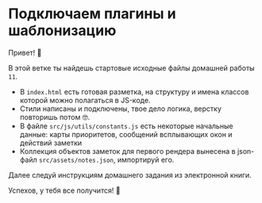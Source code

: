 # Подключаем плагины и шаблонизацию

Привет! 👋

В этой ветке ты найдешь стартовые исходные файлы домашней работы `11`.

- В `index.html` есть готовая разметка, на структуру и имена классов которой можно полагаться в JS-коде.
- Стили написаны и подключены, твое дело логика, верстку повторишь потом 🤓.
- В файле `src/js/utils/constants.js` есть некоторые начальные данные: карты приоритетов, сообщений всплывающих окон и действий заметки
- Коллекция объектов заметок для первого рендера вынесена в json-файл `src/assets/notes.json`, импортируй его.

Далее следуй инструкциям домашнего задания из электронной книги.

Успехов, у тебя все получится! 🤖
